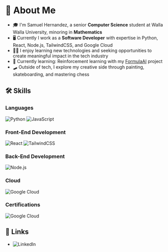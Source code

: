 # 🚀 About Me

- 🎓 I'm Samuel Hernandez, a senior **Computer Science** student at Walla Walla University, minoring in **Mathematics**
- 🖥 Currently I work as a **Software Developer** with expertise in Python, React, Node.js, TailwindCSS, and Google Cloud
- 👨‍💻 I enjoy learning new technologies and seeking opportunities to create meaningful impact in the tech industry
- 🌱 Currently learning: Reinforcement learning with my [FormulaAI](https://github.com/SamuelSHernandez/FormulaAI) project
- 🛹 Outside of tech, I explore my creative side through painting, skateboarding, and mastering chess

## 🛠️ Skills

### Languages
![Python](https://img.shields.io/badge/Python-3776AB?style=for-the-badge&logo=python&logoColor=white)
![JavaScript](https://img.shields.io/badge/JavaScript-F7DF1E?style=for-the-badge&logo=javascript&logoColor=black)

### Front-End Development
![React](https://img.shields.io/badge/React-20232A?style=for-the-badge&logo=react&logoColor=61DAFB)
![TailwindCSS](https://img.shields.io/badge/Tailwind_CSS-38B2AC?style=for-the-badge&logo=tailwind-css&logoColor=white)

### Back-End Development
![Node.js](https://img.shields.io/badge/Node.js-339933?style=for-the-badge&logo=node.js&logoColor=white)

### Cloud
![Google Cloud](https://img.shields.io/badge/Google_Cloud-4285F4?style=for-the-badge&logo=google-cloud&logoColor=white)

### Certifications
![Google Cloud](https://www.cloudskillsboost.google/public_profiles/96ad637f-cef7-476d-8028-cca73d1b9f97/badges/670823)

## 🔗 Links
- ![LinkedIn](https://www.linkedin.com/in/samuel-hernandez-6340861a6/)

